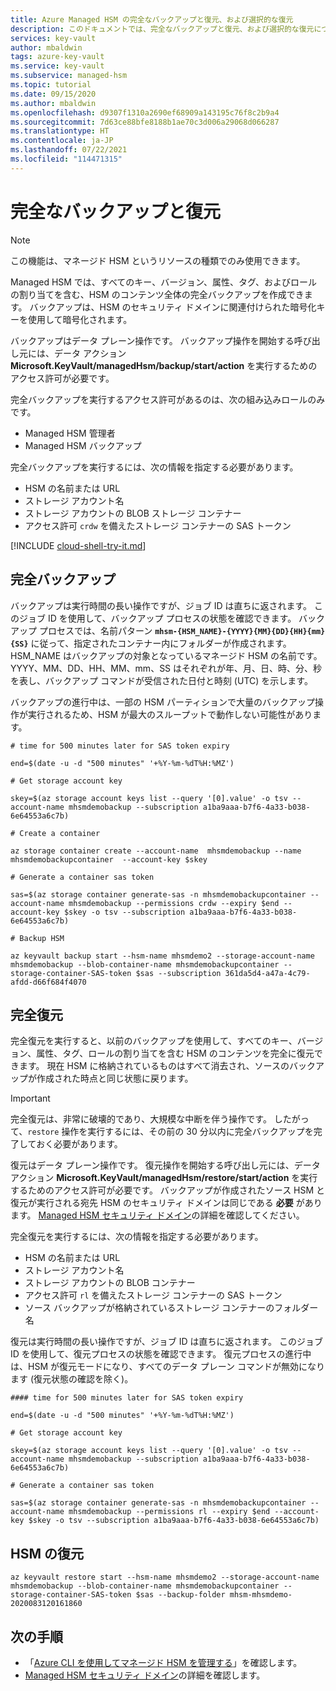 ```yaml
---
title: Azure Managed HSM の完全なバックアップと復元、および選択的な復元
description: このドキュメントでは、完全なバックアップと復元、および選択的な復元について説明します
services: key-vault
author: mbaldwin
tags: azure-key-vault
ms.service: key-vault
ms.subservice: managed-hsm
ms.topic: tutorial
ms.date: 09/15/2020
ms.author: mbaldwin
ms.openlocfilehash: d9307f1310a2690ef68909a143195c76f8c2b9a4
ms.sourcegitcommit: 7d63ce88bfe8188b1ae70c3d006a29068d066287
ms.translationtype: HT
ms.contentlocale: ja-JP
ms.lasthandoff: 07/22/2021
ms.locfileid: "114471315"
---
```

# <a name="full-backup-and-restore"></a>完全なバックアップと復元

> [!NOTE]
> この機能は、マネージド HSM というリソースの種類でのみ使用できます。

Managed HSM では、すべてのキー、バージョン、属性、タグ、およびロールの割り当てを含む、HSM のコンテンツ全体の完全バックアップを作成できます。 バックアップは、HSM のセキュリティ ドメインに関連付けられた暗号化キーを使用して暗号化されます。

バックアップはデータ プレーン操作です。 バックアップ操作を開始する呼び出し元には、データ アクション **Microsoft.KeyVault/managedHsm/backup/start/action** を実行するためのアクセス許可が必要です。

完全バックアップを実行するアクセス許可があるのは、次の組み込みロールのみです。
- Managed HSM 管理者
- Managed HSM バックアップ

完全バックアップを実行するには、次の情報を指定する必要があります。
- HSM の名前または URL
- ストレージ アカウント名
- ストレージ アカウントの BLOB ストレージ コンテナー
- アクセス許可 `crdw` を備えたストレージ コンテナーの SAS トークン

[!INCLUDE [cloud-shell-try-it.md](../../../includes/cloud-shell-try-it.md)]

## <a name="full-backup"></a>完全バックアップ

バックアップは実行時間の長い操作ですが、ジョブ ID は直ちに返されます。 このジョブ ID を使用して、バックアップ プロセスの状態を確認できます。 バックアップ プロセスでは、名前パターン **`mhsm-{HSM_NAME}-{YYYY}{MM}{DD}{HH}{mm}{SS}`** に従って、指定されたコンテナー内にフォルダーが作成されます。HSM_NAME はバックアップの対象となっているマネージド HSM の名前です。YYYY、MM、DD、HH、MM、mm、SS はそれぞれが年、月、日、時、分、秒を表し、バックアップ コマンドが受信された日付と時刻 (UTC) を示します。

バックアップの進行中は、一部の HSM パーティションで大量のバックアップ操作が実行されるため、HSM が最大のスループットで動作しない可能性があります。

```azurecli-interactive
# time for 500 minutes later for SAS token expiry

end=$(date -u -d "500 minutes" '+%Y-%m-%dT%H:%MZ')

# Get storage account key

skey=$(az storage account keys list --query '[0].value' -o tsv --account-name mhsmdemobackup --subscription a1ba9aaa-b7f6-4a33-b038-6e64553a6c7b)

# Create a container

az storage container create --account-name  mhsmdemobackup --name mhsmdemobackupcontainer  --account-key $skey

# Generate a container sas token

sas=$(az storage container generate-sas -n mhsmdemobackupcontainer --account-name mhsmdemobackup --permissions crdw --expiry $end --account-key $skey -o tsv --subscription a1ba9aaa-b7f6-4a33-b038-6e64553a6c7b)

# Backup HSM

az keyvault backup start --hsm-name mhsmdemo2 --storage-account-name mhsmdemobackup --blob-container-name mhsmdemobackupcontainer --storage-container-SAS-token $sas --subscription 361da5d4-a47a-4c79-afdd-d66f684f4070
```

## <a name="full-restore"></a>完全復元

完全復元を実行すると、以前のバックアップを使用して、すべてのキー、バージョン、属性、タグ、ロールの割り当てを含む HSM のコンテンツを完全に復元できます。 現在 HSM に格納されているものはすべて消去され、ソースのバックアップが作成された時点と同じ状態に戻ります。

> [!IMPORTANT]
> 完全復元は、非常に破壊的であり、大規模な中断を伴う操作です。 したがって、`restore` 操作を実行するには、その前の 30 分以内に完全バックアップを完了しておく必要があります。

復元はデータ プレーン操作です。 復元操作を開始する呼び出し元には、データ アクション **Microsoft.KeyVault/managedHsm/restore/start/action** を実行するためのアクセス許可が必要です。 バックアップが作成されたソース HSM と復元が実行される宛先 HSM のセキュリティ ドメインは同じである **必要** があります。 [Managed HSM セキュリティ ドメイン](security-domain.md)の詳細を確認してください。

完全復元を実行するには、次の情報を指定する必要があります。
- HSM の名前または URL
- ストレージ アカウント名
- ストレージ アカウントの BLOB コンテナー
- アクセス許可 `rl` を備えたストレージ コンテナーの SAS トークン
- ソース バックアップが格納されているストレージ コンテナーのフォルダー名

復元は実行時間の長い操作ですが、ジョブ ID は直ちに返されます。 このジョブ ID を使用して、復元プロセスの状態を確認できます。 復元プロセスの進行中は、HSM が復元モードになり、すべてのデータ プレーン コマンドが無効になります (復元状態の確認を除く)。

```azurecli-interactive
#### time for 500 minutes later for SAS token expiry

end=$(date -u -d "500 minutes" '+%Y-%m-%dT%H:%MZ')

# Get storage account key

skey=$(az storage account keys list --query '[0].value' -o tsv --account-name mhsmdemobackup --subscription a1ba9aaa-b7f6-4a33-b038-6e64553a6c7b)

# Generate a container sas token

sas=$(az storage container generate-sas -n mhsmdemobackupcontainer --account-name mhsmdemobackup --permissions rl --expiry $end --account-key $skey -o tsv --subscription a1ba9aaa-b7f6-4a33-b038-6e64553a6c7b)
```

## <a name="restore-hsm"></a>HSM の復元

```
az keyvault restore start --hsm-name mhsmdemo2 --storage-account-name mhsmdemobackup --blob-container-name mhsmdemobackupcontainer --storage-container-SAS-token $sas --backup-folder mhsm-mhsmdemo-2020083120161860
```

## <a name="next-steps"></a>次の手順
- 「[Azure CLI を使用してマネージド HSM を管理する](key-management.md)」を確認します。
- [Managed HSM セキュリティ ドメイン](security-domain.md)の詳細を確認します。
